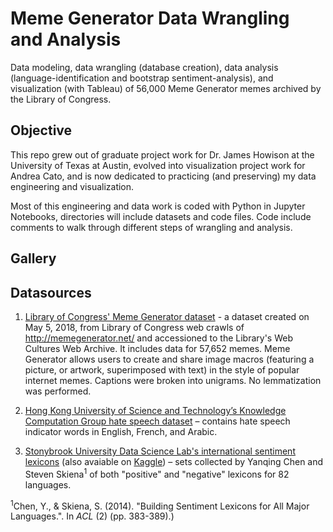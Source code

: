 # Meme Generator Data Wrangling and Analysis
Data modeling, data wrangling (database creation), data analysis (language-identification and bootstrap sentiment-analysis), and visualization (with Tableau) of 56,000 Meme Generator memes archived by the Library of Congress. 

## Objective
This repo grew out of graduate project work for Dr. James Howison at the University of Texas at Austin, evolved into visualization project work for Andrea Cato, and is now dedicated to practicing (and preserving) my data engineering and visualization.

Most of this engineering and data work is coded with Python in Jupyter Notebooks, directories will include datasets and code files. Code include comments to walk through different steps of wrangling and analysis.

## Gallery

## Datasources

1. [Library of Congress' Meme Generator dataset](https://www.loc.gov/item/2018655320/) - a dataset created on May 5, 2018, from Library of Congress web crawls of http://memegenerator.net/ and accessioned to the Library's Web Cultures Web Archive. It includes data for 57,652 memes. Meme Generator allows users to create and share image macros (featuring a picture, or artwork, superimposed with text) in the style of popular internet memes. Captions were broken into unigrams. No lemmatization was performed.

2. [Hong Kong University of Science and Technology’s Knowledge Computation Group hate speech dataset](https://github.com/HKUST-KnowComp/MLMA_hate_speech) – contains hate speech indicator words in English, French, and Arabic.

3. [Stonybrook University Data Science Lab's international sentiment lexicons](https://sites.google.com/site/datascienceslab/projects/multilingualsentiment) (also avaiable on [Kaggle](https://www.kaggle.com/rtatman/sentiment-lexicons-for-81-languages)) – sets collected by Yanqing Chen and Steven Skiena<sup>1</sup> of both "positive" and "negative" lexicons for 82 languages.

<sup>1</sup>Chen, Y., & Skiena, S. (2014). "Building Sentiment Lexicons for All Major Languages.". In *ACL* (2) (pp. 383-389).)




